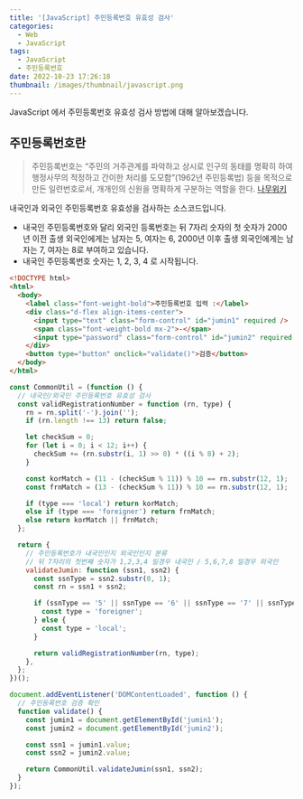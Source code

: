 ```yaml
---
title: '[JavaScript] 주민등록번호 유효성 검사'
categories:
  - Web
  - JavaScript
tags:
  - JavaScript
  - 주민등록번호
date: 2022-10-23 17:26:18
thumbnail: /images/thumbnail/javascript.png
---
```


JavaScript 에서 주민등록번호 유효성 검사 방법에 대해 알아보겠습니다.

## 주민등록번호란

> 주민등록번호는 “주민의 거주관계를 파악하고 상시로 인구의 동태를 명확히 하여 행정사무의 적정하고 간이한 처리를 도모함”(1962년 주민등록법) 등을 목적으로 만든 일련번호로서, 개개인의 신원을 명확하게 구분하는 역할을 한다.
> [나무위키](https://namu.wiki/w/%EC%A3%BC%EB%AF%BC%EB%93%B1%EB%A1%9D%EB%B2%88%ED%98%B8)

내국인과 외국인 주민등록번호 유효성을 검사하는 소스코드입니다.

- 내국인 주민등록번호와 달리 외국인 등록번호는 뒤 7자리 숫자의 첫 숫자가 2000년 이전 출생 외국인에게는 남자는 5, 여자는 6, 2000년 이후 출생 외국인에게는 남자는 7, 여자는 8로 부여하고 있습니다.
- 내국인 주민등록번호 숫자는 1, 2, 3, 4 로 시작됩니다.

```html
<!DOCTYPE html>
<html>
  <body>
    <label class="font-weight-bold">주민등록번호 입력 :</label>
    <div class="d-flex align-items-center">
      <input type="text" class="form-control" id="jumin1" required />
      <span class="font-weight-bold mx-2">-</span>
      <input type="password" class="form-control" id="jumin2" required />
    </div>
    <button type="button" onclick="validate()">검증</button>
  </body>
</html>
```

```js
const CommonUtil = (function () {
  // 내국인/외국인 주민등록번호 유효성 검사
  const validRegistrationNumber = function (rn, type) {
    rn = rn.split('-').join('');
    if (rn.length !== 13) return false;

    let checkSum = 0;
    for (let i = 0; i < 12; i++) {
      checkSum += (rn.substr(i, 1) >> 0) * ((i % 8) + 2);
    }

    const korMatch = (11 - (checkSum % 11)) % 10 == rn.substr(12, 1);
    const frnMatch = (13 - (checkSum % 11)) % 10 == rn.substr(12, 1);

    if (type === 'local') return korMatch;
    else if (type === 'foreigner') return frnMatch;
    else return korMatch || frnMatch;
  };

  return {
    // 주민등록번호가 내국민인지 외국인인지 분류
    // 뒤 7자리의 첫번째 숫자가 1,2,3,4 일경우 내국인 / 5,6,7,8 일경우 외국인
    validateJumin: function (ssn1, ssn2) {
      const ssnType = ssn2.substr(0, 1);
      const rn = ssn1 + ssn2;

      if (ssnType == '5' || ssnType == '6' || ssnType == '7' || ssnType == '8') {
        const type = 'foreigner';
      } else {
        const type = 'local';
      }

      return validRegistrationNumber(rn, type);
    },
  };
})();

document.addEventListener('DOMContentLoaded', function () {
  // 주민등록번호 검증 확인
  function validate() {
    const jumin1 = document.getElementById('jumin1');
    const jumin2 = document.getElementById('jumin2');

    const ssn1 = jumin1.value;
    const ssn2 = jumin2.value;

    return CommonUtil.validateJumin(ssn1, ssn2);
  }
});
```
